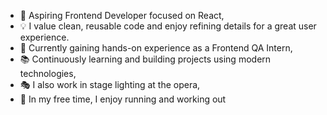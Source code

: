 - 🚀 Aspiring Frontend Developer focused on React,
- 💡 I value clean, reusable code and enjoy refining details for a great user experience.
- 🧪 Currently gaining hands-on experience as a Frontend QA Intern,
- 📚 Continuously learning and building projects using modern technologies,
- 🎭 I also work in stage lighting at the opera,
- 🏃 In my free time, I enjoy running and working out

